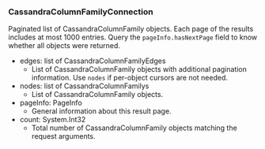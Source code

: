### CassandraColumnFamilyConnection
Paginated list of CassandraColumnFamily objects. Each page of the results includes at most 1000 entries. Query the `pageInfo.hasNextPage` field to know whether all objects were returned.

- edges: list of CassandraColumnFamilyEdges
  - List of CassandraColumnFamily objects with additional pagination information. Use `nodes` if per-object cursors are not needed.
- nodes: list of CassandraColumnFamilys
  - List of CassandraColumnFamily objects.
- pageInfo: PageInfo
  - General information about this result page.
- count: System.Int32
  - Total number of CassandraColumnFamily objects matching the request arguments.
